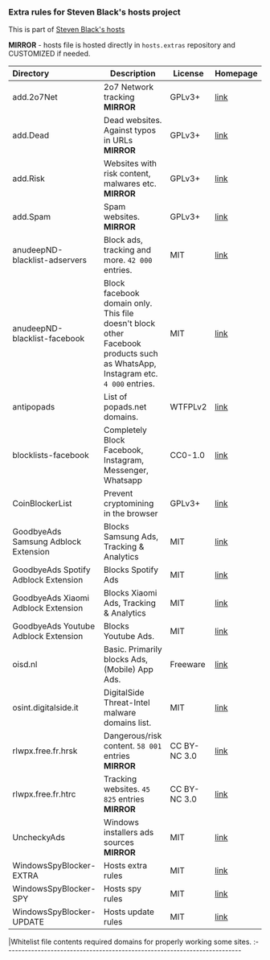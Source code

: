 ### Extra rules for Steven Black's hosts project

This is part of [Steven Black's hosts](https://github.com/StevenBlack/hosts)

**MIRROR** - hosts file is hosted directly in `hosts.extras` repository and CUSTOMIZED if needed. 

| Directory   	 	 | Description                              	 							   	 | License     | Homepage 
:--------------------|-------------------------------------------------------------------------------|-------------|---------
| add.2o7Net  		 | 2o7 Network tracking **MIRROR** | GPLv3+ | [link](http://hostsfile.org/hosts.html)
| add.Dead    		 | Dead websites. Against typos in URLs **MIRROR** | GPLv3+ | [link](http://hostsfile.org/hosts.html)
| add.Risk   	 	 | Websites with risk content, malwares etc. **MIRROR** | GPLv3+ | [link](http://hostsfile.org/hosts.html)
| add.Spam   	 	 | Spam websites. **MIRROR** | GPLv3+ | [link](http://hostsfile.org/hosts.html) 
| anudeepND-blacklist-adservers| Block ads, tracking and more. `42 000` entries.| MIT| [link](https://github.com/anudeepND/blacklist) 
| anudeepND-blacklist-facebook| Block facebook domain only. This file doesn't block other Facebook products such as WhatsApp, Instagram etc. `4 000` entries.| MIT| [link](https://github.com/anudeepND/blacklist) 
| antipopads         | List of popads.net domains. | WTFPLv2 | [link](https://github.com/Yhonay/antipopads)
| blocklists-facebook | Completely Block Facebook, Instagram, Messenger, Whatsapp | CC0-1.0 | [link](https://github.com/jmdugan/blocklists)
| CoinBlockerList    | Prevent cryptomining in the browser | GPLv3+ | [link](https://gitlab.com/ZeroDot1/CoinBlockerLists)
| GoodbyeAds Samsung Adblock Extension |Blocks Samsung Ads, Tracking & Analytics | MIT | [link](https://github.com/jerryn70/GoodbyeAds)
| GoodbyeAds Spotify Adblock Extension |Blocks Spotify Ads | MIT | [link](https://github.com/jerryn70/GoodbyeAds)
| GoodbyeAds Xiaomi Adblock Extension |Blocks Xiaomi Ads, Tracking & Analytics | MIT | [link](https://github.com/jerryn70/GoodbyeAds)
| GoodbyeAds Youtube Adblock Extension |Blocks Youtube Ads. | MIT | [link](https://github.com/jerryn70/GoodbyeAds)
| oisd.nl | Basic. Primarily blocks Ads, (Mobile) App Ads. | Freeware|[link](https://oisd.nl/)
| osint.digitalside.it | DigitalSide Threat-Intel malware domains list. | MIT|[link](https://github.com/davidonzo/Threat-Intel)
| rlwpx.free.fr.hrsk | Dangerous/risk content. `58 001` entries **MIRROR** | CC BY-NC 3.0| [link](http://rlwpx.free.fr/WPFF/hosts.htm)
| rlwpx.free.fr.htrc | Tracking websites. `45 825` entries **MIRROR** | CC BY-NC 3.0| [link](http://rlwpx.free.fr/WPFF/hosts.htm)
| UncheckyAds 	 	 | Windows installers ads sources  **MIRROR** | MIT | [link](https://unchecky.com/)
| WindowsSpyBlocker-EXTRA | Hosts extra rules | MIT | [link](https://github.com/crazy-max/WindowsSpyBlocker)
| WindowsSpyBlocker-SPY | Hosts spy rules | MIT | [link](https://github.com/crazy-max/WindowsSpyBlocker)
| WindowsSpyBlocker-UPDATE | Hosts update rules | MIT | [link](https://github.com/crazy-max/WindowsSpyBlocker)

|Whitelist file contents required domains for properly working some sites.
:-------------------------------------------------------------------------
